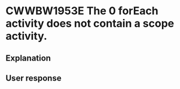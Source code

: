 # CWWBW1953E The 0 forEach activity does not contain a scope activity.

## Explanation

## User response